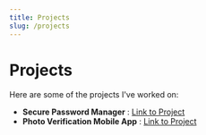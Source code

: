 ```yaml
---
title: Projects
slug: /projects
---
```


# Projects

Here are some of the projects I've worked on:

- **Secure Password Manager** :  [Link to Project](https://https://gadzooks43.github.io/isaac-portfolio-template/?card=Projects&mdName=Secure+Password+Manager)
- **Photo Verification Mobile App** : [Link to Project](https://https://gadzooks43.github.io/isaac-portfolio-template/?card=Projects&mdName=Photo+Verification+App)


